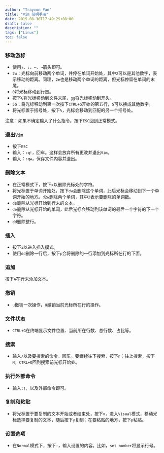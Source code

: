 ```yaml
---
author: "Trayvon Pan"
title: "Vim 简明手册"
date: 2019-08-30T17:49:29+08:00
draft: false
description: ""
tags: ["Linux"]
toc: false
---
```



### 移动游标

- 使用`↑`、`↓`、`←`、`→`箭头即可。
- `2w`：光标向前移动两个单词，并停在单词开始处，其中`2`可以是其他数字，表示移动的距离。同理，`2e`也是移动两个单词的距离，但光标停留在单词的末尾。
- `0`将光标移动到行首。
- 按下`G`将光标移动到文件末尾，`gg`将光标移动到开头。
- `5G`：将光标移动到第一次按下`CTRL+G`开始的第五行，`5`可以换成其他数字。
- 将光标置于括号处，按下`%`，光标会移动到匹配的另一个括号处。

注意：如果不确定输入了什么指令，按下`ESC`回到正常模式。

<!--more-->

### 退出`Vim`

- 按下`ESC`
- 输入：`:q!`，回车。这样会放弃所有更改并退出`Vim`。
- 输入：`:qw`，保存文件内容并退出。

### 删除文本

- 在正常模式下，按下`x`以删除光标处的字符。
- 将光标置于单词开始处，按下`dw`会删除这个单词，此后光标会移动到下一个单词开始的地方。`d2w`删除两个单词，其中`2`表示要删除的单词数。
- `d$`删除从光标开始到行末的文本。
- `de`删除从光标开始的单词，此后光标会移动到该单词的最后一个字符的下一个字符。
- `dd`删除整行。

### 插入

- 按下`i`以进入插入模式。
- 使用`dd`删除一行后，按下`p`会将删除的一行添加到光标所在行的下面。

### 追加

按下`A`在行末添加文本。

### 撤销

- `u`撤销一次操作，`U`撤销当前光标所在行的操作。

### 文件状态

- `CTRL+G`在终端显示文件位置、当前所在行数、总行数、占比等。

### 搜索

- 输入`/`以及要搜索的命令，回车。要继续往下搜索，按下`n`；往上搜索，按下`N`。`CTRL+O`回到搜索前光标开始处。

### 执行外部命令

- 输入`:!`，以及外部命令即可。

### 复制和粘贴

- 将光标置于要复制的文本开始或者结束处，按下`v`，进入`Visual`模式，移动光标选择要复制的文本，随后按下`y`复制；在要粘贴的地方，按下`p`粘贴。

### 设置选项

- 在`Normal`模式下，按下`:`，输入设置的内容。比如，`set number`将显示行号。

